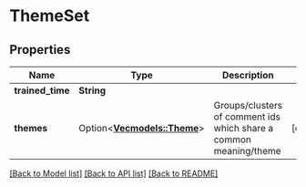# ThemeSet

## Properties

Name | Type | Description | Notes
------------ | ------------- | ------------- | -------------
**trained_time** | **String** |  | 
**themes** | Option<[**Vec<models::Theme>**](Theme.md)> | Groups/clusters of comment ids which share a common meaning/theme | [optional]

[[Back to Model list]](../README.md#documentation-for-models) [[Back to API list]](../README.md#documentation-for-api-endpoints) [[Back to README]](../README.md)


